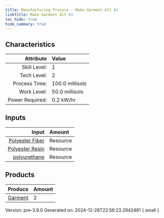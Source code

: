 ```yaml
---
title: Manufacturing Process - Make Garment Alt #1
linkTitle: Make Garment Alt #1
toc_hide: true
hide_summary: true
---
```



## Characteristics

| Attribute      | Value |
|--------:|:------|
|Skill Level:|1|
|Tech Level:|2|
|Process Time:|100.0 millisols|
|Work Level:|50.0 millisols|
|Power Required:|0.2 kW/hr|

## Inputs

| Input      | Amount |
|--------:|:------|
|[Polyester Fiber](/docs/definitions/resource/polyester-fiber)|Resource|0.2 kg|
|[Polyester Resin](/docs/definitions/resource/polyester-resin)|Resource|1.0 kg|
|[polyurethane](/docs/definitions/resource/polyurethane)|Resource|0.1 kg|

## Products


| Produce      | Amount |
|--------:|:------|
|[Garment](/docs/definitions/part/garment)|2|


Version: pre-3.9.0 Generated on: 2024-12-28T22:56:23.2942481
{.small }


